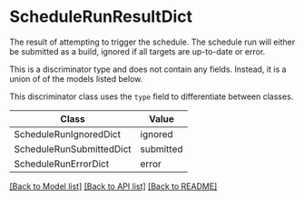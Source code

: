 # ScheduleRunResultDict

The result of attempting to trigger the schedule. The schedule run will either be submitted as a build,
ignored if all targets are up-to-date or error.


This is a discriminator type and does not contain any fields. Instead, it is a union
of of the models listed below.

This discriminator class uses the `type` field to differentiate between classes.

| Class | Value
| ------------ | -------------
ScheduleRunIgnoredDict | ignored
ScheduleRunSubmittedDict | submitted
ScheduleRunErrorDict | error


[[Back to Model list]](../../../../README.md#models-v2-link) [[Back to API list]](../../../../README.md#apis-v2-link) [[Back to README]](../../../../README.md)
